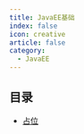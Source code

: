 ```yaml
---
title: JavaEE基础
index: false
icon: creative
article: false
category:
  - JavaEE
---
```


## 目录

- [占位](从0到1编写一款插件.md)

